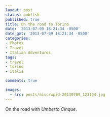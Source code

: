 ```yaml
---
layout: post
status: publish
published: true
title: On the road to Torino
date: '2013-07-09 18:21:34 -0500'
date_gmt: '2013-07-09 18:21:34 -0500'
categories:
- Photos
- Travel
- Italian Adventures
tags:
- travel
- torino
- italia

comments: true

images:
  - src: posts/misc/wpid-20130709_123104.jpg
---
```


On the road with _Umberto Cinque_.
